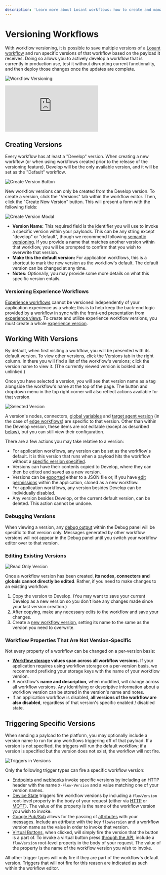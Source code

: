 ```yaml
---
description: 'Learn more about Losant workflows: how to create and manage versions'
---
```


# Versioning Workflows

With workflow versioning, it is possible to save multiple versions of a [Losant workflow](/workflows/overview/) and run specific versions of that workflow based on the payload it receives. Doing so allows you to actively develop a workflow that is currently in production use, test it without disrupting current functionality, and then deploy those changes once the updates are complete.

![Workflow Versioning](/images/workflows/versioning/overview.png "Workflow Versioning")

<div class='embed-container'>
  <iframe src='https://www.youtube.com/embed/QE1MGp2-lao' frameborder='0' allowfullscreen></iframe>
</div>

## Creating Versions

Every workflow has at least a "Develop" version. When creating a new workflow (or when using workflows created prior to the release of the versioning feature), Develop will be the only available version, and it will be set as the "Default" workflow.

![Create Version Button](/images/workflows/versioning/create_version_btn.png "Create Version Button")

New workflow versions can only be created from the Develop version. To create a version, click the "Versions" tab within the workflow editor. Then, click the "Create New Version" button. This will present a form with the following fields:

![Create Version Modal](/images/workflows/versioning/create_version_modal.png "Create Version Modal")

* **Version Name:** This required field is the identifier you will use to invoke a specific version within your payloads. This can be any string except "develop" or "default", though we recommend following [semantic versioning](http://semver.org/). If you provide a name that matches another version within that workflow, you will be prompted to confirm that you wish to overwrite that version.
* **Make this the default version:** For application workflows, this is a shortcut to mark the new version as the workflow's default. The default version can be changed at any time.
* **Notes:** Optionally, you may provide some more details on what this specific version entails.

### Versioning Experience Workflows

[Experience workflows](/workflows/experience-workflows/) cannot be versioned independently of your application experience as a whole; this is to help keep the back-end logic provided by a workflow in sync with the front-end presentation from [experience views](/experiences/views/). To create and utilize experience workflow versions, you must create a whole [experience version](/experiences/versions/).

## Working With Versions

By default, when first visiting a workflow, you will be presented with its default version. To view other versions, click the Versions tab in the right column. In there you will find a list of the workflow's versions; click the version name to view it. (The currently viewed version is bolded and unlinked.)

Once you have selected a version, you will see that version name as a tag alongside the workflow's name at the top of the page. The button and dropdown menu in the top right corner will also reflect actions available for that version.

![Selected Version](/images/workflows/versioning/selected_version.png "Selected Version")

A version's nodes, connectors, [global variables](/workflows/overview/#workflow-globals) and [target agent version](/workflows/edge-workflows/#edge-agent-version) (in the case of [edge workflows](/workflows/edge-workflows/)) are specific to that version. Other than within the Develop version, these items are not editable (except as described [below](#editing-existing-versions)), but you can still view their configuration.

There are a few actions you may take relative to a version:

* For application workflows, any version can be set as the workflow's default. It is this version that runs when a payload hits the workflow without a [specific version specified](#triggering-specific-versions).
* Versions can have their contents copied to Develop, where they can then be edited and saved as a new version.
* Versions can be [exported](/workflows/overview/#import-export) either to a JSON file or, if you have [edit permissions](/organizations/members/#member-roles) within the application, cloned as a new workflow.
* For application workflows, any version besides Develop can be individually disabled.
* Any version besides Develop, or the current default version, can be deleted. This action cannot be undone.

### Debugging Versions

When viewing a version, any [debug output](/workflows/outputs/debug/#viewing-debug-output) within the Debug panel will be specific to that version only. Messages generated by other workflow versions will not appear in the Debug panel until you switch your workflow editor over to that version.

### Editing Existing Versions

![Read Only Version](/images/workflows/versioning/version_read_only.png "Read Only Version")

Once a workflow version has been created, **its nodes, connectors and globals cannot directly be edited**. Rather, if you need to make changes to an existing workflow:

1. Copy the version to Develop. (You may want to save your current Develop as a new version so you don't lose any changes made since your last version creation.)
1. After copying, make any necessary edits to the workflow and save your changes.
1. Create a [new workflow version](#creating-versions), setting its name to the same as the version you need to overwrite.

### Workflow Properties That Are Not Version-Specific

Not every property of a workflow can be changed on a per-version basis:

* **[Workflow storage](/workflows/overview/#workflow-storage) values span across all workflow versions.** If your application requires using workflow storage on a per-version basis, we recommend prefixing your storage keys with the name of your workflow version.
* A workflow's **name and description**, when modified, will change across all workflow versions. Any identifying or descriptive information about a workflow version can be stored in the version's name and notes.
* If an application workflow is disabled, **all versions of the workflow are also disabled**, regardless of that version's specific enabled / disabled state.

## Triggering Specific Versions

When sending a payload to the platform, you may optionally include a version name to run for any workflows triggering off of that payload. If a version is not specified, the triggers will run the default workflow; if a version is specified but the version does not exist, the workflow will not fire.

![Triggers in Versions](/images/workflows/versioning/version_dead_triggers.png "Triggers in Versions")

Only the following trigger types can fire a specific workflow version:

* [Endpoints](/workflows/triggers/endpoint/) and [webhooks](/workflows/triggers/webhook/) invoke specific versions by including an HTTP header with the name `X-Flow-Version` and a value matching one of your version names.
* [Device State](/workflows/triggers/device/) triggers fire workflow versions by including a `flowVersion` root-level property in the body of your request (either via [HTTP](/rest-api/device/#send-state) or [MQTT](/mqtt/overview/#publishing-device-state)). The value of the property is the name of the workflow version you wish to invoke.
* [Google Pub/Sub](/workflows/triggers/google-pub-sub/) allows for the passing of [attributes](https://cloud.google.com/pubsub/docs/publisher) with your messages. Include an attribute with the key `flowVersion` and a workflow version name as the value in order to invoke that version.
* [Virtual Buttons](/workflows/triggers/virtual-button/), when clicked, will simply fire the version that the button is a part of. To invoke a virtual button press [through the API](/rest-api/flow/#press-virtual-button), include a `flowVersion` root-level property in the body of your request. The value of the property is the name of the workflow version you wish to invoke.

All other trigger types will only fire if they are part of the workflow's default version. Triggers that will not fire for this reason are indicated as such within the workflow editor.
